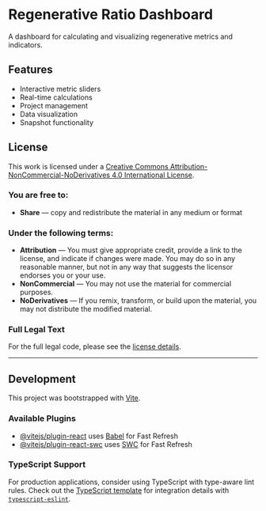 # Regenerative Ratio Dashboard

A dashboard for calculating and visualizing regenerative metrics and indicators.

## Features

- Interactive metric sliders
- Real-time calculations
- Project management
- Data visualization
- Snapshot functionality

## License

This work is licensed under a [Creative Commons Attribution-NonCommercial-NoDerivatives 4.0 International License](https://creativecommons.org/licenses/by-nc-nd/4.0/).

### You are free to:
- **Share** — copy and redistribute the material in any medium or format

### Under the following terms:
- **Attribution** — You must give appropriate credit, provide a link to the license, and indicate if changes were made. You may do so in any reasonable manner, but not in any way that suggests the licensor endorses you or your use.
- **NonCommercial** — You may not use the material for commercial purposes.
- **NoDerivatives** — If you remix, transform, or build upon the material, you may not distribute the modified material.

### Full Legal Text
For the full legal code, please see the [license details](https://creativecommons.org/licenses/by-nc-nd/4.0/legalcode).

---

## Development

This project was bootstrapped with [Vite](https://vitejs.dev/).

### Available Plugins

- [@vitejs/plugin-react](https://github.com/vitejs/vite-plugin-react/blob/main/packages/plugin-react) uses [Babel](https://babeljs.io/) for Fast Refresh
- [@vitejs/plugin-react-swc](https://github.com/vitejs/vite-plugin-react/blob/main/packages/plugin-react-swc) uses [SWC](https://swc.rs/) for Fast Refresh

### TypeScript Support

For production applications, consider using TypeScript with type-aware lint rules. Check out the [TypeScript template](https://github.com/vitejs/vite/tree/main/packages/create-vite/template-react-ts) for integration details with [`typescript-eslint`](https://typescript-eslint.io).

